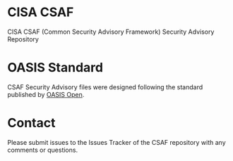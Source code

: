 # CISA CSAF
CISA CSAF (Common Security Advisory Framework) Security Advisory Repository

# OASIS Standard
CSAF Security Advisory files were designed following the standard published by [OASIS Open](https://docs.oasis-open.org/csaf/csaf/v2.0/os/csaf-v2.0-os.html).

# Contact
Please submit issues to the Issues Tracker of the CSAF repository with any comments or questions.